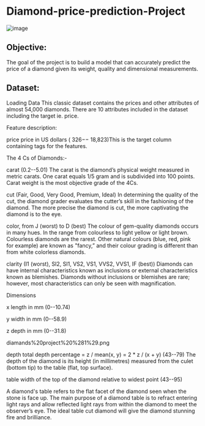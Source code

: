 # Diamond-price-prediction-Project
![image](https://user-images.githubusercontent.com/100846110/185215014-62f2d961-2831-488f-919b-f62a934c3d89.png)
## Objective:
The goal of the project is to build a model that can accurately predict the price of a diamond given its weight, quality and dimensional measurements.
## Dataset:
Loading Data
This classic dataset contains the prices and other attributes of almost 54,000 diamonds. There are 10 attributes included in the dataset including the target ie. price.

Feature description:

price price in US dollars ( 326−− 18,823)This is the target column containing tags for the features.

The 4 Cs of Diamonds:-

carat (0.2--5.01) The carat is the diamond’s physical weight measured in metric carats. One carat equals 1/5 gram and is subdivided into 100 points. Carat weight is the most objective grade of the 4Cs.

cut (Fair, Good, Very Good, Premium, Ideal) In determining the quality of the cut, the diamond grader evaluates the cutter’s skill in the fashioning of the diamond. The more precise the diamond is cut, the more captivating the diamond is to the eye.

color, from J (worst) to D (best) The colour of gem-quality diamonds occurs in many hues. In the range from colourless to light yellow or light brown. Colourless diamonds are the rarest. Other natural colours (blue, red, pink for example) are known as "fancy,” and their colour grading is different than from white colorless diamonds.

clarity (I1 (worst), SI2, SI1, VS2, VS1, VVS2, VVS1, IF (best)) Diamonds can have internal characteristics known as inclusions or external characteristics known as blemishes. Diamonds without inclusions or blemishes are rare; however, most characteristics can only be seen with magnification.

Dimensions

x length in mm (0--10.74)

y width in mm (0--58.9)

z depth in mm (0--31.8)

diamands%20project%20%281%29.png

depth total depth percentage = z / mean(x, y) = 2 * z / (x + y) (43--79) The depth of the diamond is its height (in millimetres) measured from the culet (bottom tip) to the table (flat, top surface).

table width of the top of the diamond relative to widest point (43--95)

A diamond's table refers to the flat facet of the diamond seen when the stone is face up. The main purpose of a diamond table is to refract entering light rays and allow reflected light rays from within the diamond to meet the observer’s eye. The ideal table cut diamond will give the diamond stunning fire and brilliance.


